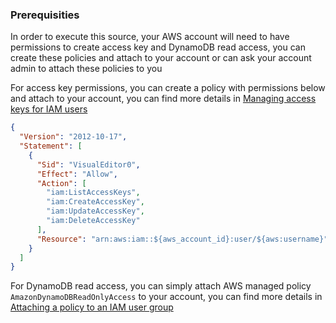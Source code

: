 ### Prerequisities

In order to execute this source, your AWS account will need to have permissions to create access key and DynamoDB read access, you can create these policies and attach to your account or can ask your account admin to attach these policies to you

For access key permissions, you can create a policy with permissions below and attach to your account, you can find more details in [Managing access keys for IAM users](https://docs.aws.amazon.com/IAM/latest/UserGuide/id_credentials_access-keys.html)

```json
{
  "Version": "2012-10-17",
  "Statement": [
    {
      "Sid": "VisualEditor0",
      "Effect": "Allow",
      "Action": [
        "iam:ListAccessKeys",
        "iam:CreateAccessKey",
        "iam:UpdateAccessKey",
        "iam:DeleteAccessKey"
      ],
      "Resource": "arn:aws:iam::${aws_account_id}:user/${aws:username}"
    }
  ]
}
```

For DynamoDB read access, you can simply attach AWS managed policy `AmazonDynamoDBReadOnlyAccess` to your account, you can find more details in [Attaching a policy to an IAM user group](https://docs.aws.amazon.com/IAM/latest/UserGuide/id_groups_manage_attach-policy.html)
